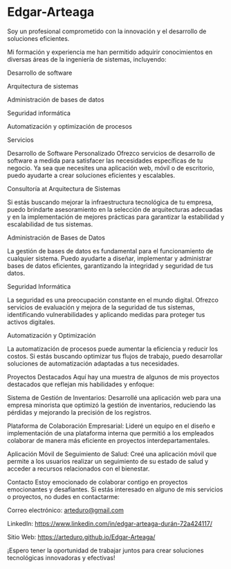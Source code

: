 # Edgar-Arteaga

Soy un profesional comprometido con la innovación y el desarrollo de soluciones eficientes. 

Mi formación y experiencia me han permitido adquirir conocimientos en diversas áreas de la ingeniería de sistemas, incluyendo:

Desarrollo de software

Arquitectura de sistemas

Administración de bases de datos

Seguridad informática

Automatización y optimización de procesos

Servicios

Desarrollo de Software Personalizado
Ofrezco servicios de desarrollo de software a medida para satisfacer las necesidades específicas de tu negocio. Ya sea que necesites una aplicación web, móvil o de escritorio, puedo ayudarte a crear soluciones eficientes y escalables.

Consultoría at Arquitectura de Sistemas

Si estás buscando mejorar la infraestructura tecnológica de tu empresa, puedo brindarte asesoramiento en la selección de arquitecturas adecuadas y en la implementación de mejores prácticas para garantizar la estabilidad y escalabilidad de tus sistemas.

Administración de Bases de Datos

La gestión de bases de datos es fundamental para el funcionamiento de cualquier sistema. Puedo ayudarte a diseñar, implementar y administrar bases de datos eficientes, garantizando la integridad y seguridad de tus datos.

Seguridad Informática

La seguridad es una preocupación constante en el mundo digital. Ofrezco servicios de evaluación y mejora de la seguridad de tus sistemas, identificando vulnerabilidades y aplicando medidas para proteger tus activos digitales.

Automatización y Optimización

La automatización de procesos puede aumentar la eficiencia y reducir los costos. Si estás buscando optimizar tus flujos de trabajo, puedo desarrollar soluciones de automatización adaptadas a tus necesidades.

Proyectos Destacados
Aquí hay una muestra de algunos de mis proyectos destacados que reflejan mis habilidades y enfoque:

Sistema de Gestión de Inventarios:
 Desarrollé una aplicación web para una empresa minorista que optimizó la gestión de inventarios, reduciendo las pérdidas y mejorando la precisión de los registros.

Plataforma de Colaboración Empresarial: 
Lideré un equipo en el diseño e implementación de una plataforma interna que permitió a los empleados colaborar de manera más eficiente en proyectos interdepartamentales.

Aplicación Móvil de Seguimiento de Salud:
 Creé una aplicación móvil que permite a los usuarios realizar un seguimiento de su estado de salud y acceder a recursos relacionados con el bienestar.

Contacto
Estoy emocionado de colaborar contigo en proyectos emocionantes y desafiantes. Si estás interesado en alguno de mis servicios o proyectos, no dudes en contactarme:

Correo electrónico: arteduro@gmail.com

LinkedIn: https://www.linkedin.com/in/edgar-arteaga-durán-72a424117/

Sitio Web: https://arteduro.github.io/Edgar-Arteaga/

¡Espero tener la oportunidad de trabajar juntos para crear soluciones tecnológicas innovadoras y efectivas!
